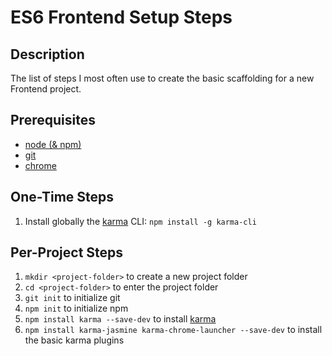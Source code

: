 ES6 Frontend Setup Steps
========================

Description
-----------

The list of steps I most often use to create the basic scaffolding for a new Frontend project.


Prerequisites
-------------

 - [node (& npm)](https://nodejs.org/)
 - [git](http://git-scm.com/)
 - [chrome](https://www.google.com/chrome/)

One-Time Steps
--------------

 1. Install globally the [karma](https://github.com/karma-runner/karma/) CLI: `npm install -g karma-cli`

Per-Project Steps
-----------------

 1. `mkdir <project-folder>` to create a new project folder
 2. `cd <project-folder>` to enter the project folder
 3. `git init` to initialize git
 4. `npm init` to initialize npm
 5. `npm install karma --save-dev` to install [karma](https://github.com/karma-runner/karma/)
 6. `npm install karma-jasmine karma-chrome-launcher --save-dev` to install the basic karma plugins

